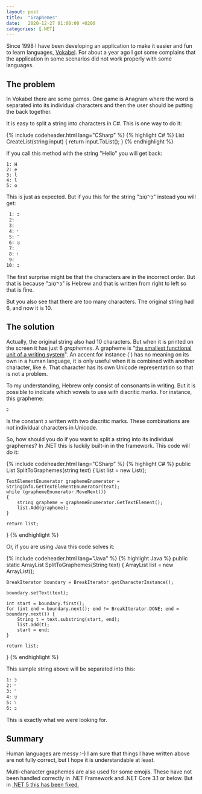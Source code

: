 ```yaml
---
layout: post
title:  "Graphemes"
date:   2020-12-27 01:00:00 +0200
categories: [.NET] 
---
```


Since 1998 I have been developing an application to make it easier
and fun to learn languages, [Vokabel](https://pekspro.com/products/vokabel/).
For about a year ago I got some complains that the application in some scenarios
did not work properly with some languages.

## The problem

In Vokabel there are some games. One game is Anagram where the word is separated
into its individual characters and then the user should be putting the back
together.

It is easy to split a string into characters in C#. This is one way to do it:

{% include codeheader.html lang="CSharp" %}
{% highlight C# %}
List<char> CreateList(string input)
{
    return input.ToList();
}
{% endhighlight %}

If you call this method with the string "Hello" you will get back:

    1: H
    2: e
    3: l
    4: l
    5: o

This is just as expected. But if you this for the string "כִּי־טֽוֹב" instead you
will get:

     1: כ
     2:  ּ
     3:  ִ 
     4: י
     5: ־
     6: ט
     7:  ֽ
     8: ו
     9:  ֹ
    10: ב

The first surprise might be that the characters are in the incorrect order. But that
is because "כִּי־טֽוֹב" is Hebrew and that is written from right to left so that is fine.

But you also see that there are too many characters. The original string had 6, and
now it is 10.

## The solution

Actually, the original string also had 10 characters. But when it is printed on
the screen it has just 6 *graphemes*. A grapheme is
"[the smallest functional unit of a writing system](https://en.wikipedia.org/wiki/Grapheme)".
An accent for instance (`) has no meaning on its own in a human language, it is
only useful when it is combined with another character, like é. That character
has its own Unicode representation so that is not a problem.

To my understanding, Hebrew only consist of consonants in writing. But it is
possible to indicate which vowels to use with diacritic marks. For instance,
this grapheme:

    כִּ

Is the constant כ written with two diacritic marks. These combinations
are not individual characters in Unicode.

So, how should you do if you want to split a string into its individual
graphemes? In .NET this is luckily built-in in the framework. This code will do
it:

{% include codeheader.html lang="CSharp" %}
{% highlight C# %}
public List<string> SplitToGraphemes(string text)
{
    List<string> list = new List<string>();

    TextElementEnumerator graphemeEnumerator = StringInfo.GetTextElementEnumerator(text);
    while (graphemeEnumerator.MoveNext())
    {
        string grapheme = graphemeEnumerator.GetTextElement();
        list.Add(grapheme);
    }

    return list;
}
{% endhighlight %}

Or, if you are using Java this code solves it:

{% include codeheader.html lang="Java" %}
{% highlight Java %}
public static ArrayList<String> SplitToGraphemes(String text)
{
    ArrayList<String> list = new ArrayList<String>();

    BreakIterator boundary = BreakIterator.getCharacterInstance();

    boundary.setText(text);

    int start = boundary.first();
    for (int end = boundary.next(); end != BreakIterator.DONE; end = boundary.next()) {
        String t = text.substring(start, end);
        list.add(t);
        start = end;
    }

    return list;
}
{% endhighlight %}

This sample string above will be separated into this:

    1: כִּ  
    2: י
    3: ־
    4: טֽ
    5: וֹ
    6: ב

This is exactly what we were looking for.

## Summary

Human languages are messy :-) I am sure that things I have written above are not fully
correct, but I hope it is understandable at least.

Multi-character graphemes are also used for some emojis. These have not been
handled correctly in .NET Framework and .NET Core 3.1 or below. But in
[.NET 5 this has been fixed.](https://docs.microsoft.com/en-us/dotnet/core/compatibility/globalization/5.0/uax29-compliant-grapheme-enumeration)
